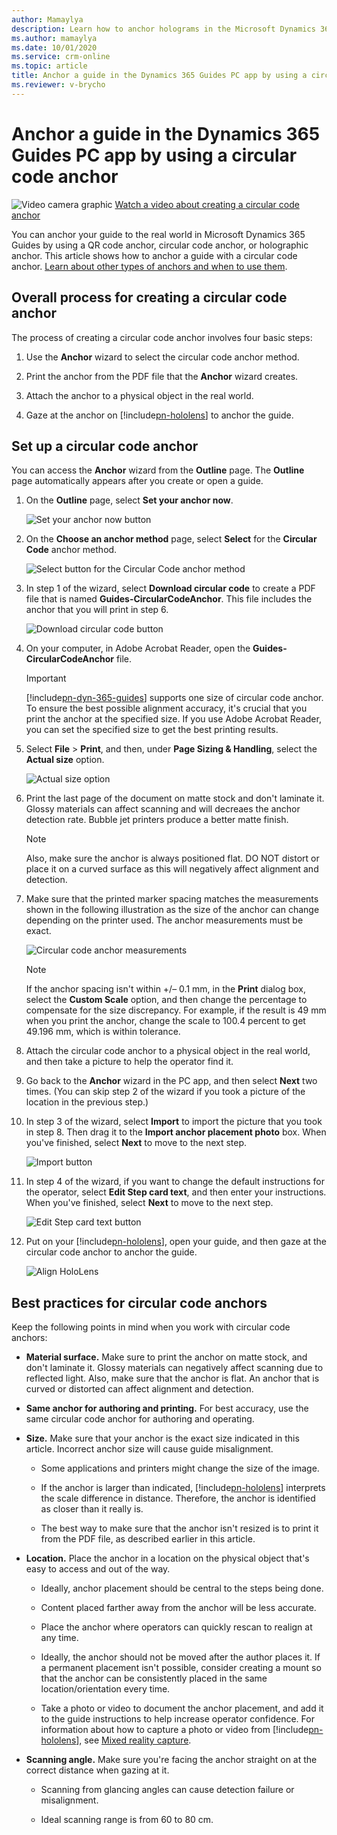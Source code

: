 ```yaml
---
author: Mamaylya
description: Learn how to anchor holograms in the Microsoft Dynamics 365 Guides PC app by using a circular code anchor
ms.author: mamaylya
ms.date: 10/01/2020
ms.service: crm-online
ms.topic: article
title: Anchor a guide in the Dynamics 365 Guides PC app by using a circular code anchor
ms.reviewer: v-brycho
---
```


# Anchor a guide in the Dynamics 365 Guides PC app by using a circular code anchor 

![Video camera graphic](media/video-camera.PNG "Video camera graphic") [Watch a video about creating a circular code anchor](https://aka.ms/guidesprintedanchor)

You can anchor your guide to the real world in Microsoft Dynamics 365 Guides by using a QR code anchor, circular code anchor, or holographic anchor. This article shows how to anchor a guide with a circular code anchor. [Learn about other types of anchors and when to use them](pc-app-anchor.md).

## Overall process for creating a circular code anchor

The process of creating a circular code anchor involves four basic steps:

1. Use the **Anchor** wizard to select the circular code anchor method.

2. Print the anchor from the PDF file that the **Anchor** wizard creates.

3. Attach the anchor to a physical object in the real world.

4. Gaze at the anchor on [!include[pn-hololens](../includes/pn-hololens.md)] to anchor the guide.

## Set up a circular code anchor

You can access the **Anchor** wizard from the **Outline** page. The **Outline** page automatically appears after you create or open a guide.

1. On the **Outline** page, select **Set your anchor now**.

    ![Set your anchor now button](media/outline-page-3.PNG "Set your anchor now button")

2. On the **Choose an anchor method** page, select **Select** for the **Circular Code** anchor method.

    ![Select button for the Circular Code anchor method](media/circular-code-choose-method.PNG "Select button for the Circular Code anchor method")

3. In step 1 of the wizard, select **Download circular code** to create a PDF file that is named **Guides-CircularCodeAnchor**. This file includes the anchor that you will 
print in step 6.

    ![Download circular code button](media/circular-code-download-code.PNG "Download circular code button")

4. On your computer, in Adobe Acrobat Reader, open the **Guides-CircularCodeAnchor** file.

    > [!IMPORTANT]
    > [!include[pn-dyn-365-guides](../includes/pn-dyn-365-guides.md)] supports one size of circular code anchor. To ensure the best possible alignment accuracy, it's crucial 
    that you print the anchor at the specified size. If you use Adobe Acrobat Reader, you can set the specified size to get the best printing results.

5. Select **File** \> **Print**, and then, under **Page Sizing & Handling**, select the **Actual size** option.

    ![Actual size option](media/adobe-actual-size.PNG "Actual size option")

6. Print the last page of the document on matte stock and don't laminate it. Glossy materials can affect scanning and will decreaes the anchor detection rate. Bubble jet printers produce a better matte finish.

    > [!NOTE]
    > Also, make sure the anchor is always positioned flat. DO NOT distort or place it on a curved surface as this will negatively affect alignment and detection. 

7. Make sure that the printed marker spacing matches the measurements shown in the following illustration as the size of the anchor can change depending on the printer used. The anchor measurements must be exact.

    ![Circular code anchor measurements](media/circular-code-measurements.PNG "Circular code anchor measurements")

    > [!NOTE]
    > If the anchor spacing isn't within +/– 0.1 mm, in the **Print** dialog box, select the **Custom Scale** option, and then change the percentage to compensate for the 
    size discrepancy. For example, if the result is 49 mm when you print the anchor, change the scale to 100.4 percent to get 49.196 mm, which is within tolerance.

8. Attach the circular code anchor to a physical object in the real world, and then take a picture to help the operator find it.

9. Go back to the **Anchor** wizard in the PC app, and then select **Next** two times. (You can skip step 2 of the wizard if you took a picture of the location in the previous 
step.)

10. In step 3 of the wizard, select **Import** to import the picture that you took in step 8. Then drag it to the **Import anchor placement photo** box. When you've finished, 
select **Next** to move to the next step.

    ![Import button](media/circular-code-import-photo.PNG "Import button")

11. In step 4 of the wizard, if you want to change the default instructions for the operator, select **Edit Step card text**, and then enter your instructions. When you've 
finished, select **Next** to move to the next step.

    ![Edit Step card text button](media/circular-code-operator-instructions.PNG "Edit Step card text button")

12. Put on your [!include[pn-hololens](../includes/pn-hololens.md)], open your guide, and then gaze at the circular code anchor to anchor the guide.

    ![Align HoloLens](media/circular-code-align-hololens.PNG "Align HoloLens")

## Best practices for circular code anchors

Keep the following points in mind when you work with circular code anchors:

- **Material surface.** Make sure to print the anchor on matte stock, and don't laminate it. Glossy materials can negatively affect scanning due to reflected light. Also, 
make sure that the anchor is flat. An anchor that is curved or distorted can affect alignment and detection.

- **Same anchor for authoring and printing.** For best accuracy, use the same circular code anchor for authoring and operating.

- **Size.** Make sure that your anchor is the exact size indicated in this article. Incorrect anchor size will cause guide misalignment.

    - Some applications and printers might change the size of the image.

    - If the anchor is larger than indicated, [!include[pn-hololens](../includes/pn-hololens.md)] interprets the scale difference in distance. Therefore, the anchor is 
    identified as closer than it really is.

    - The best way to make sure that the anchor isn't resized is to print it from the PDF file, as described earlier in this article.

- **Location.** Place the anchor in a location on the physical object that's easy to access and out of the way.

    - Ideally, anchor placement should be central to the steps being done.

    - Content placed farther away from the anchor will be less accurate.

    - Place the anchor where operators can quickly rescan to realign at any time.
    
    - Ideally, the anchor should not be moved after the author places it. If a permanent placement isn't possible, consider creating a mount so that the anchor can be 
    consistently placed in the same location/orientation every time.

    - Take a photo or video to document the anchor placement, and add it to the guide instructions to help increase operator confidence. For 
    information about how to capture a photo or video from [!include[pn-hololens](../includes/pn-hololens.md)], see 
    [Mixed reality capture](https://docs.microsoft.com/windows/mixed-reality/mixed-reality-capture).

- **Scanning angle.** Make sure you're facing the anchor straight on at the correct distance when gazing at it. 

    - Scanning from glancing angles can cause detection failure or misalignment.

    - Ideal scanning range is from 60 to 80 cm.


